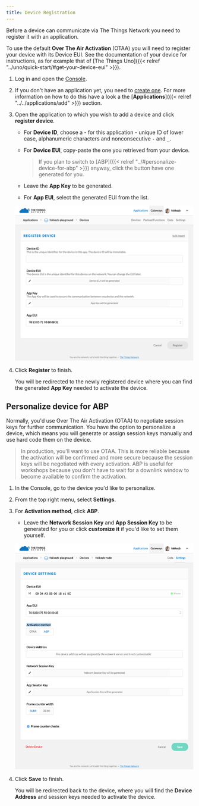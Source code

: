 ```yaml
---
title: Device Registration
---
```


Before a device can communicate via The Things Network you need to register it with an application.

To use the default **Over The Air Activation** (OTAA) you will need to register your device with its Device EUI. See the documentation of your device for instructions, as for example that of [The Things Uno]({{< relref "../uno/quick-start/#get-your-device-eui" >}}).

1.  Log in and open the [Console](https://console.thethingsnetwork.org/).

2.  If you don't have an application yet, you need to [create one](https://console.thethingsnetwork.org/applications/add). For more information on how to do this have a look a the [**Applications**]({{< relref "../../applications/add" >}}) section.

3.  Open the application to which you wish to add a device and click **register device**.

    * For **Device ID**, choose a - for this application - unique ID of lower case, alphanumeric characters and nonconsecutive `-` and `_`.
    * For **Device EUI**, copy-paste the one you retrieved from your device.

        > If you plan to switch to [ABP]({{< relref "../#personalize-device-for-abp" >}}) anyway, click the <i class="ion-shuffle"></i> button have one generated for you.
    
    * Leave the **App Key** to be generated.
    * For **App EUI**, select the generated EUI from the list.

    ![Register Device (OTAA)](../register-device.png)

4.  Click **Register** to finish.

    You will be redirected to the newly registered device where you can find the generated **App Key** needed to activate the device.

## Personalize device for ABP

Normally, you'd use Over The Air Activation (OTAA) to negotiate session keys for further communication. You have the option to personalize a device, which means you will generate or assign session keys manually and use hard code them on the device.

> In production, you'll want to use OTAA. This is more reliable because the activation will be confirmed and more secure because the session keys will be negotiated with every activation. ABP is useful for workshops because you don't have to wait for a downlink window to become available to confirm the activation.

1.  In the Console, go to the device you'd like to personalize.
2.  From the top right menu, select **Settings**.
3.  For **Activation method**, click **ABP**.

    * Leave the **Network Session Key** and **App Session Key** to be generated for you or click **customize it** if you'd like to set them yourself.

    ![Personalize Device](../personalize-device.png)
    
5.  Click **Save** to finish.

    You will be redirected back to the device, where you will find the **Device Address** and session keys needed to activate the device.
